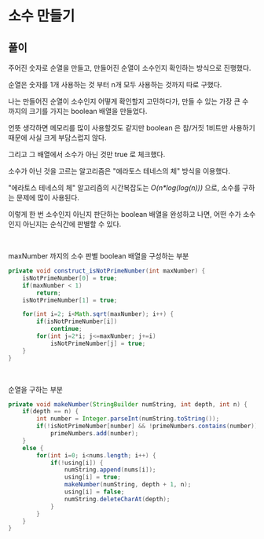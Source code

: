 # 소수 만들기

## 풀이

주어진 숫자로 순열을 만들고, 만들어진 순열이 소수인지 확인하는 방식으로 진행했다.

순열은 숫자를 1개 사용하는 것 부터 n개 모두 사용하는 것까지 따로 구했다.

나는 만들어진 순열이 소수인지 어떻게 확인할지 고민하다가, 만들 수 있는 가장 큰 수 까지의 크기를 가지는 boolean 배열을 만들었다.

언뜻 생각하면 메모리를 많이 사용할것도 같지만 boolean 은 참/거짓 1비트만 사용하기 때문에 사실 크게 부담스럽지 않다.

그리고 그 배열에서 소수가 아닌 것만 true 로 체크했다.

소수가 아닌 것을 고르는 알고리즘은 "에라토스 테네스의 체" 방식을 이용했다.

"에라토스 테네스의 체" 알고리즘의 시간복잡도는 <em>O(n*log(log(n)))</em> 으로, 소수를 구하는 문제에 많이 사용된다.

이렇게 한 번 소수인지 아닌지 판단하는 boolean 배열을 완성하고 나면, 어떤 수가 소수인지 아닌지는 순식간에 판별할 수 있다.

<br>

maxNumber 까지의 소수 판별 boolean 배열을 구성하는 부분
```java
private void construct_isNotPrimeNumber(int maxNumber) {
    isNotPrimeNumber[0] = true;
    if(maxNumber < 1)
        return;
    isNotPrimeNumber[1] = true;

    for(int i=2; i<Math.sqrt(maxNumber); i++) {
        if(isNotPrimeNumber[i])
            continue;
        for(int j=2*i; j<=maxNumber; j+=i)
            isNotPrimeNumber[j] = true;
    }
}
```

<br>

순열을 구하는 부분
```java
private void makeNumber(StringBuilder numString, int depth, int n) {
    if(depth == n) {
        int number = Integer.parseInt(numString.toString());
        if(!isNotPrimeNumber[number] && !primeNumbers.contains(number))
            primeNumbers.add(number);
    }
    else {
        for(int i=0; i<nums.length; i++) {
            if(!using[i]) {
                numString.append(nums[i]);
                using[i] = true;
                makeNumber(numString, depth + 1, n);
                using[i] = false;
                numString.deleteCharAt(depth);
            }
        }
    }
}
```
